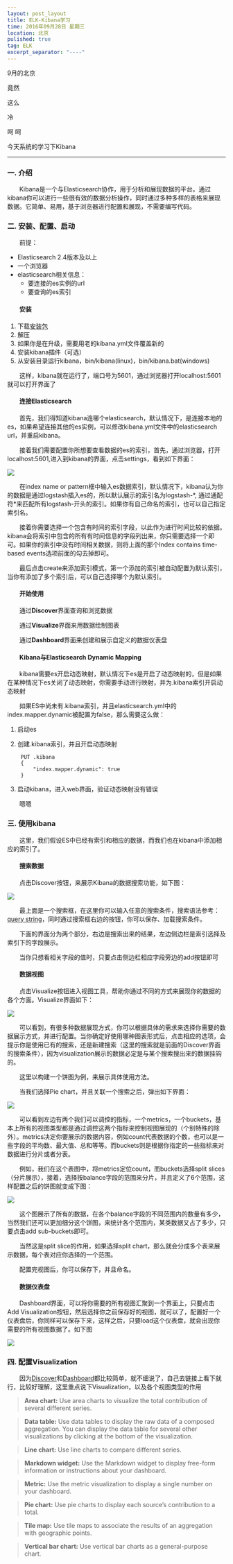 ```yaml
---
layout: post_layout
title: ELK-Kibana学习
time: 2016年09月28日 星期三
location: 北京
pulished: true
tag: ELK
excerpt_separator: "----"
---
```


9月的北京

竟然

这么

冷

呵 呵


今天系统的学习下Kibana

----



### **一. 介绍** ###

　　Kibana是一个与Elasticsearch协作，用于分析和展现数据的平台。通过kibana你可以进行一些很有效的数据分析操作，同时通过多种多样的表格来展现数据。它简单、易用，基于浏览器进行配置和展现，不需要编写代码。

### **二. 安装、配置、启动** ###

　　前提：

- Elasticsearch 2.4版本及以上
- 一个浏览器
- elasticsearch相关信息：
	- 要连接的es实例的url
	- 要查询的es索引

#### 　　**安装** ####

1. 下载[安装包](https://www.elastic.co/downloads/kibana)
2. 解压
3. 如果你是在升级，需要用老的kibana.yml文件覆盖新的
4. 安装kibana插件（可选）
5. 从安装目录运行kibana，bin/kibana(linux)，bin/kibana.bat(windows)

　　这样，kibana就在运行了，端口号为5601，通过浏览器打开localhost:5601就可以打开界面了

#### 　　**连接Elasticsearch** ####

　　首先，我们得知道kibana连哪个elasticsearch，默认情况下，是连接本地的es，如果希望连接其他的es实例，可以修改kibana.yml文件中的elasticsearch url，并重启kibana。

　　接着我们需要配置你所想要查看数据的es的索引，首先，通过浏览器，打开localhost:5601,进入到kibana的界面，点击settings，看到如下界面：

![]({{site.pictureurl}}28.jpg?raw=true)

　　在index name or pattern框中输入es数据索引，默认情况下，kibana认为你的数据是通过logstash插入es的，所以默认展示的索引名为logstash-\*, 通过通配符\*来匹配所有logstash-开头的索引。如果你有自己命名的索引，也可以自己指定索引名。

　　接着你需要选择一个包含有时间的索引字段，以此作为进行时间比较的依据。kibana会将索引中包含的所有有时间信息的字段列出来，你只需要选择一个即可。如果你的索引中没有时间相关数据，则将上面的那个Index contains time-based events选项前面的勾去掉即可。

　　最后点击create来添加索引模式，第一个添加的索引被自动配置为默认索引，当你有添加了多个索引后，可以自己选择哪个为默认索引。

#### 　　**开始使用** ####

　　通过**Discover**界面查询和浏览数据

　　通过**Visualize**界面来用数据绘制图表

　　通过**Dashboard**界面来创建和展示自定义的数据仪表盘

#### 　　**Kibana与Elasticsearch Dynamic Mapping** ####

　　kibana需要es开启动态映射，默认情况下es是开启了动态映射的，但是如果在某种情况下es关闭了动态映射，你需要手动进行映射，并为.kibana索引开启动态映射

　　如果ES中尚未有.kibana索引，并且elasticsearch.yml中的index.mapper.dynamic被配置为false，那么需要这么做：

1. 启动es
2. 创建.kibana索引，并且开启动态映射 
	
		PUT .kibana
		{
        	"index.mapper.dynamic": true
		}
3. 启动kibana，进入web界面，验证动态映射没有错误

　　嗯嗯
　　
### **三. 使用kibana** ###


　　这里，我们假设ES中已经有索引和相应的数据，而我们也在kibana中添加相应的索引了。

#### 　　**搜索数据** ####

　　点击Discover按钮，来展示Kibana的数据搜索功能，如下图：

![]({{site.pictureurl}}29.jpg?raw=true)

　　最上面是一个搜索框，在这里你可以输入任意的搜索条件，搜索语法参考：[query string](https://www.elastic.co/guide/en/elasticsearch/reference/current//query-dsl-query-string-query.html#query-string-syntax)，同时通过搜索框右边的按钮，你可以保存、加载搜索条件。

　　下面的界面分为两个部分，右边是搜索出来的结果，左边侧边栏是索引选择及索引下的字段展示。

　　当你只想看相关字段的值时，只要点击侧边栏相应字段旁边的add按钮即可

#### 　　**数据视图** ####

　　点击Visualize按钮进入视图工具，帮助你通过不同的方式来展现你的数据的各个方面。Visualize界面如下：

![]({{site.pictureurl}}30.jpg?raw=true)

　　可以看到，有很多种数据展现方式，你可以根据具体的需求来选择你需要的数据展示方式，并进行配置。当你确定好使用哪种图表形式后，点击相应的选项，会提示你是使用已有的搜索，还是新建搜索（这里的搜索就是前面的Discover界面的搜索条件），因为visualization展示的数据必定是与某个搜索搜出来的数据挂钩的。

　　这里以构建一个饼图为例，来展示具体使用方法。

　　当我们选择Pie chart，并且关联一个搜索之后，弹出如下界面：

![]({{site.pictureurl}}31.jpg?raw=true)

　　可以看到左边有两个我们可以调控的指标，一个metrics，一个buckets，基本上所有的视图类型都是通过调控这两个指标来控制视图展现的（个别特殊的除外）。metrics决定你要展示的数据内容，例如count代表数据的个数，也可以是一些字段的平均数、最大值、总和等等。而buckets则是根据你指定的一些指标来对数据进行分片或者分表。

　　例如，我们在这个表图中，将metrics定位count，而buckets选择split slices（分片展示），接着，选择按balance字段的范围来分片，并且定义了6个范围，这样配置之后的饼图就变成下图：

![]({{site.pictureurl}}32.jpg?raw=true)

　　这个图展示了所有的数据，在各个balance字段的不同范围内的数量有多少，当然我们还可以更加细分这个饼图，来统计各个范围内，某类数据又占了多少，只要点击add sub-buckets即可。

　　当然这是split slice的作用，如果选择split chart，那么就会分成多个表来展示数据，每个表对应你选择的一个范围。

　　配置完视图后，你可以保存下，并且命名。


#### 　　**数据仪表盘** ####

　　Dashboard界面，可以将你需要的所有视图汇聚到一个界面上，只要点击Add Visualization按钮，然后选择你之前保存好的视图，就可以了，配置好一个仪表盘后，你同样可以保存下来，这样之后，只要load这个仪表盘，就会出现你需要的所有视图数据了。如下图

![]({{site.pictureurl}}33.jpg?raw=true)

### **四. 配置Visualization** ###

　　因为[Discover](https://www.elastic.co/guide/en/kibana/current/discover.html)和[Dashboard](https://www.elastic.co/guide/en/kibana/current/dashboard.html)都比较简单，就不细说了，自己去链接上看下就行，比较好理解，这里重点说下Visualization，以及各个视图类型的作用

> **Area chart:** Use area charts to visualize the total contribution of several different series.

> **Data table:** Use data tables to display the raw data of a composed aggregation. You can display the data table for several other visualizations by clicking at the bottom of the visualization.

> **Line chart:** Use line charts to compare different series.

> **Markdown widget:** Use the Markdown widget to display free-form information or instructions about your dashboard.

> **Metric:** Use the metric visualization to display a single number on your dashboard.

> **Pie chart:** Use pie charts to display each source’s contribution to a total.

> **Tile map:** Use tile maps to associate the results of an aggregation with geographic points.

> **Vertical bar chart:** Use vertical bar charts as a general-purpose chart.